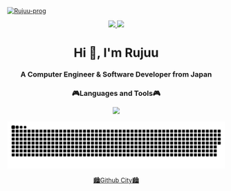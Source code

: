 <a href="https://github.com/Rujuu-prog/Rujuu-prog/">
    <img src="https://komarev.com/ghpvc/?username=Rujuu-prog" alt="Rujuu-prog" />
 </a>

<p align="center">
  <a href="https://github.com/anuraghazra/github-readme-stats">
    <img height="150px" src="https://github-readme-stats.vercel.app/api?username=Rujuu-prog&count_private=true&theme=tokyonight&show_icons=true" />
  </a>
  <a href="https://github.com/anuraghazra/github-readme-stats">
    <img height="150px" src="https://github-readme-stats.vercel.app/api/top-langs/?username=Rujuu-prog&layout=compact&count_private=true&theme=tokyonight&show_icons=true" />
  </a>
</p>

<h1 align="center">Hi 👋, I'm Rujuu</h1>
<h3 align="center">A Computer Engineer & Software Developer from Japan</h3>
<h3 align="center">🎮Languages and Tools🎮</h3>
<p align="center">
  <a href="https://skillicons.dev">
    <img src="https://skillicons.dev/icons?i=linux,raspberrypi,github,git,docker,vercel,powershell,vscode,vite,py,ts,js,php,go,django,fastapi,nextjs,react,html,css,sass,md,styledcomponents,materialui,jquery,bootstrap,mysql,postgres,twitter,misskey,discord,pr,ai,ps,wordpress,laravel" />
  </a>
</p>

<picture>
  <source media="(prefers-color-scheme: dark)" srcset="https://raw.githubusercontent.com/Rujuu-prog/Rujuu-prog/output/github-contribution-grid-snake-dark.svg">
  <source media="(prefers-color-scheme: light)" srcset="https://raw.githubusercontent.com/Rujuu-prog/Rujuu-prog/output/github-contribution-grid-snake.svg">
  <img alt="github contribution grid snake animation" src="https://raw.githubusercontent.com/Rujuu-prog/Rujuu-prog/output/github-contribution-grid-snake.svg">
</picture>

<p align="center"><a href="https://honzaap.github.io/GithubCity/?name=Rujuu-prog&year=2022">🏙Github City🏙</a></p>
